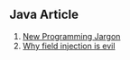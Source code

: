 ## Java Article
1.  [New Programming Jargon](https://blog.codinghorror.com/new-programming-jargon/)
2.  [Why field injection is evil](http://olivergierke.de/2013/11/why-field-injection-is-evil/)
